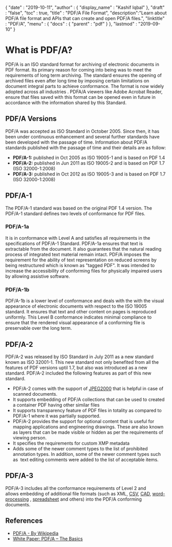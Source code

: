 {
  "date" : "2019-10-11",
  "author" : {
    "display_name" : "Kashif Iqbal"
  },
  "draft" : "false",
  "toc" : true,
  "title" : "PDF/A File Format",
  "description":"Learn about PDF/A file format and APIs that can create and open PDF/A files.",
  "linktitle" : "PDF/A",
  "menu" : {
    "docs" : {
      "parent" : "pdf"
    }
  },
  "lastmod" : "2019-09-10"
}

# What is PDF/A? #

PDF/A is an ISO standard format for archiving of electronic documents in PDF format. Its primary reason for coming into being was to meet the requirements of long term archiving. The standard ensures the opening of archived files even after long time by imposing certain limitations on document integral parts to achieve conformance. The format is now widely adopted across all industries . PDFA/A viewers like Adobe Acrobat Reader, ensure that files saved with this format can be opened even in future in accordance with the information shared by this Standard.

## PDF/A Versions ##

PDF/A was accepted as ISO Standard in October 2005. Since then, it has been under continuous enhancement and several further standards have been developed with the passage of time. Information about PDF/A standards published with the passage of time and their details are as follow:

* **PDF/A-1:** published in Oct 2005 as ISO 19005-1 and is based on PDF 1.4
* **PDF/A-2:** published in Jun 2011 as ISO 19005-2 and is based on PDF 1.7 (ISO 32000-1:2008)
* **PDF/A-3:** published in Oct 2012 as ISO 19005-3 and is based on PDF 1.7 (ISO 32000-1:2008)

## PDF/A-1 ##

The PDF/A-1 standard was based on the original PDF 1.4 version. The PDF/A-1 standard defines two levels of conformance for PDF files.

### PDF/A-1a ###

It is in conformance with Level A and satisfies all requirements in the specifications of PDF/A-1 Standard. PDF/A-1a ensures that text is extractable from the document. It also guarantees that the natural reading process of integrated text material remain intact. PDF/A imposes the requirement for the ability of text representation on reduced screens by being restructured which is known as "tagged PDF". It was intended to increase the accessibility of conforming files for physically impaired users by allowing assistive software.

### PDF/A-1b ###

PDF/A-1b is a lower level of conformance and deals with the with the visual appearance of electronic documents with respect to the ISO 19005 standard. It ensures that text and other content on pages is reproduced uniformly. This Level B conformance indicates minimal compliance to ensure that the rendered visual appearance of a conforming file is preservable over the long term.

## PDF/A-2 ##

PDF/A-2 was released by ISO Standard in July 2011 as a new standard known as ISO 32001-1. This new standard not only benefited from all the features of PDF versions uptil 1.7, but also was introduced as a new standard. PDF/A-2 included the following features as part of this new standard.

* PDF/A-2 comes with the support of [JPEG2000](/image/jp2/) that is helpful in case of scanned documents.
* It supports embedding of PDF/A collections that can be used to created a container PDF having other similar files
* It supports transparency feature of PDF files in totality as compared to PDF/A-1 where it was partially supported.
* PDF/A-2 provides the support for optional content that is useful for mapping applications and engineering drawings. These are also known as layers that can be made visible or hidden as per the requirements of viewing person.
* It specifies the requirements for custom XMP metadata
* Adds some of the newer comment types to the list of prohibited annotation types. In addition, some of the newer comment types such as  text editing comments were added to the list of acceptable items.

## PDF/A-3 ##

 PDF/A-3 includes all the conformance requirements of Level 2 and allows embedding of additional file formats (such as XML, [CSV](/spreadsheet/csv/), [CAD](/cad/), [word-processing](/word-processing/) , [spreadsheet](/spreadsheet/) and others) into the PDF/A conforming documents.

## References ##

* [PDF/A - By Wikipedia](https://en.wikipedia.org/wiki/PDF/A)
* [White Paper: PDF/A – The Basics](https://www.pdf-tools.com/public/downloads/whitepapers/whitepaper-pdfa.pdf)
